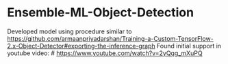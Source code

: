 # Ensemble-ML-Object-Detection
Developed model using procedure similar to https://github.com/armaanpriyadarshan/Training-a-Custom-TensorFlow-2.x-Object-Detector#exporting-the-inference-graph 
Found initial support in youtube video: # https://www.youtube.com/watch?v=2yQqg_mXuPQ
